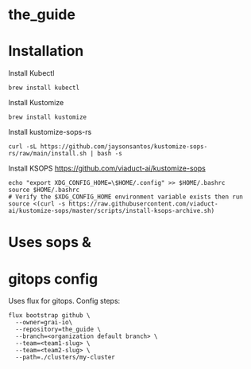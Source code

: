 # the_guide

# Installation

Install Kubectl
```
brew install kubectl
```

Install Kustomize
```
brew install kustomize
```

Install  kustomize-sops-rs
```
curl -sL https://github.com/jaysonsantos/kustomize-sops-rs/raw/main/install.sh | bash -s
```

Install KSOPS
https://github.com/viaduct-ai/kustomize-sops

```
echo "export XDG_CONFIG_HOME=\$HOME/.config" >> $HOME/.bashrc
source $HOME/.bashrc
# Verify the $XDG_CONFIG_HOME environment variable exists then run
source <(curl -s https://raw.githubusercontent.com/viaduct-ai/kustomize-sops/master/scripts/install-ksops-archive.sh)

```
# Uses sops & 

# gitops config
Uses flux for gitops. Config steps:

```
flux bootstrap github \
  --owner=grai-io\
  --repository=the_guide \
  --branch=<organization default branch> \
  --team=<team1-slug> \
  --team=<team2-slug> \
  --path=./clusters/my-cluster
```